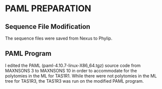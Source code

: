 # PAML PREPARATION
## Sequence File Modification
The sequence files were saved from Nexus to Phylip.

## PAML Program
I edited the PAML (paml-4.10.7-linux-X86_64.tgz) source code from MAXNSONS 3 to MAXNSONS 10 in order to accommodate for the polytomies in the ML for TAS1R1. While there were not polytomies in the ML tree for TAS1R3, the TAS1R3 was run on the modified PAML program. 
